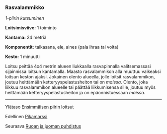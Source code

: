 ### Rasvalammikko

*1-piirin kutsuminen*

**Loitsimisviive:** 1 toiminto

**Kantama:** 24 metriä

**Komponentit:** taikasana, ele, aines (pala ihraa tai voita)

**Kesto:** 1 minuutti

Loitsu peittää 4x4 metrin alueen liukkaalla rasvapinnalla
valitsemassasi sijainnissa loitsun kantamalla. Maasto rasvalammikon
alla muuttuu vaikeaksi loitsun keston ajaksi. Jokainen
olento alueella, jolle loitsit rasvalammikon, joutuu heittämään
ketteryyspelastusheiton tai on *maissa*. Olento, joka liikkuu
rasvalammikon alueelle tai päättää liikkumisensa sille, joutuu
myös heittämään ketteryyspelastusheiton ja on epäonnistuessaan
*maissa*.

----

Ylätaso [Ensimmäisen piirin loitsut](1_piirin_loitsut.md)

Edellinen [Pikamarssi](Pikamarssi.md)

Seuraava [Ruoan ja juoman puhdistus](Ruoan_ja_juoman_puhdistus.md)